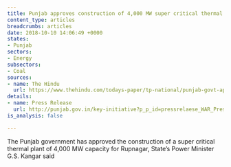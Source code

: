 ```yaml
---
title: Punjab approves construction of 4,000 MW super critical thermal plant
content_type: articles
breadcrumbs: articles
date: 2018-10-10 14:06:49 +0000
states:
- Punjab
sectors:
- Energy
subsectors:
- Coal
sources:
- name: The Hindu
  url: https://www.thehindu.com/todays-paper/tp-national/punjab-govt-approves-4000-mw-thermal-plant-at-rupnagar/article25012065.ece
details:
- name: Press Release
  url: http://punjab.gov.in/key-initiative?p_p_id=pressrelaese_WAR_PressReleaseAdminportlet&p_p_lifecycle=0&p_p_state=normal&p_p_mode=view&p_p_col_id=column-1&p_p_col_pos=1&p_p_col_count=2&_pressrelaese_WAR_PressReleaseAdminportlet_articleid=30974&_pressrelaese_W
is_analysis: false

---
```

The Punjab government has approved the construction of a super critical thermal plant of 4,000 MW capacity for Rupnagar, State’s Power Minister G.S. Kangar said    